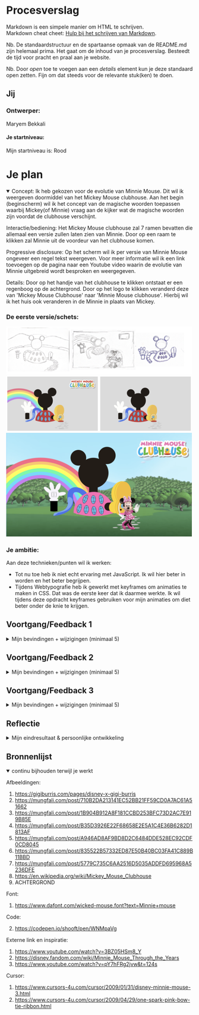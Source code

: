 # Procesverslag
Markdown is een simpele manier om HTML te schrijven.  
Markdown cheat cheet: [Hulp bij het schrijven van Markdown](https://github.com/adam-p/markdown-here/wiki/Markdown-Cheatsheet).

Nb. De standaardstructuur en de spartaanse opmaak van de README.md zijn helemaal prima. Het gaat om de inhoud van je procesverslag. Besteedt de tijd voor pracht en praal aan je website.

Nb. Door *open* toe te voegen aan een *details* element kun je deze standaard open zetten. Fijn om dat steeds voor de relevante stuk(ken) te doen.





## Jij

### Ontwerper:
Maryem Bekkali

#### Je startniveau:
Mijn startniveau is: Rood


# Je plan

<details open>
  <summary>
Concept:
Ik heb gekozen voor de evolutie van Minnie Mouse. Dit wil ik weergeven doormiddel van het Mickey Mouse clubhouse.
Aan het begin (beginscherm) wil ik het concept van de magische woorden toepassen waarbij Mickey(of Minnie) vraag aan de kijker wat de magische woorden zijn voordat de clubhouse verschijnt.

Interactie/bediening:
Het Mickey Mouse clubhouse zal 7 ramen bevatten die allemaal een versie zullen laten zien van Minnie. Door op een raam te klikken zal Minnie uit de voordeur van het clubhouse komen.

Progressive disclosure:
Op het scherm wil ik per versie van Minnie Mouse ongeveer een regel tekst weergeven. Voor meer informatie wil ik een link toevoegen op de pagina naar een Youtube video waarin de evolutie van Minnie uitgebreid wordt besproken en weergegeven.

Details:
Door op het handje van het clubhouse te klikken ontstaat er een regenboog op de achtergrond.
Door op het logo te klikken veranderd deze van 'Mickey Mouse Clubhouse' naar 'Minnie Mouse clubhouse'. Hierbij wil ik het huis ook veranderen in de Minnie in plaats van Mickey.
  </summary>

  ### De eerste versie/schets:
  <img src="readme-images/schetsen.png" width="500px" alt="eerste versie/schets">
  <img src="readme-images/concept.png" width="500px" alt="tweede versie/schets">
  <img src="readme-images/schermconcept.png" width="500px" alt="derde versie/schets">


  ### Je ambitie: 
  Aan deze technieken/punten wil ik werken:
  - Tot nu toe heb ik niet echt ervaring met JavaScript. Ik wil hier beter in worden en het beter begrijpen.
  - Tijdens Webtypografie heb ik gewerkt met keyframes om animaties te maken in CSS. Dat was de eerste keer dat ik daarmee werkte. Ik wil tijdens deze opdracht keyframes gebruiken voor mijn animaties om diet beter onder de knie te krijgen.
 
</details>




## Voortgang/Feedback 1

<details>
  <summary>Mijn bevindingen + wijzigingen (minimaal 5)</summary>

  ### Bevinding 1:
  Omschrijving van wat er nog niet orde was (tekst en afbeeding(en)).

  #### oplossing:
  Beschrijving hoe je het hebt hebt opgelost of als het niet gelukt is hoe je het zou oplossen (tekst en afbeeding(en)).



  ### Bevinding 2:
  Omschrijving van wat er nog niet orde was (tekst en afbeeding(en)).

  #### oplossing:
  Beschrijving hoe je het hebt hebt opgelost of als het niet gelukt is hoe je het zou oplossen (tekst en afbeeding(en)).



  ### Bevinding 3:
  ...

</details>




## Voortgang/Feedback 2

<details>
  <summary>Mijn bevindingen + wijzigingen (minimaal 5)</summary>
  
  ### Bevinding 1:
  Omschrijving van wat er nog niet orde was (tekst en afbeeding(en)).

  #### oplossing:
  Beschrijving hoe je het hebt hebt opgelost of als het niet gelukt is hoe je het zou oplossen (tekst en afbeeding(en)).



  ### Bevinding 2:
  Omschrijving van wat er nog niet orde was (tekst en afbeeding(en)).

  #### oplossing:
  Beschrijving hoe je het hebt hebt opgelost of als het niet gelukt is hoe je het zou oplossen (tekst en afbeeding(en)).



  ### Bevinding 3:
  ...

</details>



## Voortgang/Feedback 3

<details>
  <summary>Mijn bevindingen + wijzigingen (minimaal 5)</summary>
  
  ### Bevinding 1:
  Omschrijving van wat er nog niet orde was (tekst en afbeeding(en)).

  #### oplossing:
  Beschrijving hoe je het hebt hebt opgelost of als het niet gelukt is hoe je het zou oplossen (tekst en afbeeding(en)).



  ### Bevinding 2:
  Omschrijving van wat er nog niet orde was (tekst en afbeeding(en)).

  #### oplossing:
  Beschrijving hoe je het hebt hebt opgelost of als het niet gelukt is hoe je het zou oplossen (tekst en afbeeding(en)).



  ### Bevinding 3:
  ...

</details>




## Reflectie

<details>
  <summary>Mijn eindresultaat & persoonlijke ontwikkeling</summary>

  ### Je uitkomst - karakteristiek screenshot(s):
  <img src="readme-images/dummy-plaatje.jpg" width="375px" alt="final ontwerp">


  ### Dit ging goed/Heb ik geleerd: 
  Korte omschrijving met plaatje(s)

  <img src="readme-images/dummy-plaatje.jpg" width="375px" alt="top">


  ### Dit was lastig/Is niet gelukt:
  Korte omschrijving met plaatje(s)

  <img src="readme-images/schetsen.png" width="375px" alt="eerste versie/schets">
</details>





## Bronnenlijst

<details open>
<summary>continu bijhouden terwijl je werkt</summary>

Afbeeldingen:
1. https://gigiburris.com/pages/disney-x-gigi-burris
2. https://mungfali.com/post/710B2DA213141EC52BB21FF59CD0A7AC61A51662
3. https://mungfali.com/post/1B904B912A8F181CCBD253BFC73D2AC7E919B85E
4. https://mungfali.com/post/B35D3926E22F68658E2E5A1C4E36B6282D1813AF
5. https://mungfali.com/post/A946AD8AF9BD8D2C6484DDE528EC92CDF0CD8045
6. https://mungfali.com/post/835522B57332ED87E50B40BC03FA41C889B11BBD
7. https://mungfali.com/post/5779C735C6AA2516D5035ADDFD695968A5236DFE
8. https://en.wikipedia.org/wiki/Mickey_Mouse_Clubhouse
9. ACHTERGROND

Font:
1. https://www.dafont.com/wicked-mouse.font?text=Minnie+mouse

Code:
<!-- 1. https://animista.net/play/entrances/swing-in -->
2. https://codepen.io/shooft/pen/WNMpaVg


Externe link en inspiratie:
1. https://www.youtube.com/watch?v=3BZ05HSm8_Y
2. https://disney.fandom.com/wiki/Minnie_Mouse_Through_the_Years
3. https://www.youtube.com/watch?v=pY7hFRg2jvw&t=124s

Cursor:
1. https://www.cursors-4u.com/cursor/2009/01/31/disney-minnie-mouse-3.html
2. https://www.cursors-4u.com/cursor/2009/04/29/one-spark-pink-bow-tie-ribbon.html
</details>